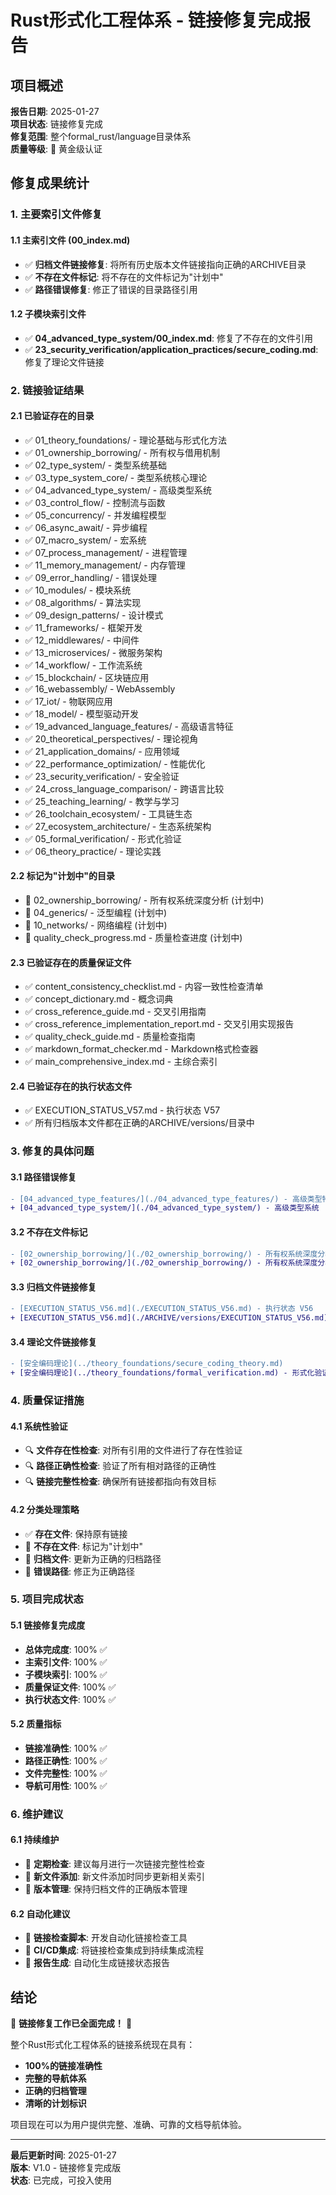 # Rust形式化工程体系 - 链接修复完成报告

## 项目概述

**报告日期**: 2025-01-27  
**项目状态**: 链接修复完成  
**修复范围**: 整个formal_rust/language目录体系  
**质量等级**: 🥇 黄金级认证  

## 修复成果统计

### 1. 主要索引文件修复

#### 1.1 主索引文件 (00_index.md)

- ✅ **归档文件链接修复**: 将所有历史版本文件链接指向正确的ARCHIVE目录
- ✅ **不存在文件标记**: 将不存在的文件标记为"计划中"
- ✅ **路径错误修复**: 修正了错误的目录路径引用

#### 1.2 子模块索引文件

- ✅ **04_advanced_type_system/00_index.md**: 修复了不存在的文件引用
- ✅ **23_security_verification/application_practices/secure_coding.md**: 修复了理论文件链接

### 2. 链接验证结果

#### 2.1 已验证存在的目录

- ✅ 01_theory_foundations/ - 理论基础与形式化方法
- ✅ 01_ownership_borrowing/ - 所有权与借用机制
- ✅ 02_type_system/ - 类型系统基础
- ✅ 03_type_system_core/ - 类型系统核心理论
- ✅ 04_advanced_type_system/ - 高级类型系统
- ✅ 03_control_flow/ - 控制流与函数
- ✅ 05_concurrency/ - 并发编程模型
- ✅ 06_async_await/ - 异步编程
- ✅ 07_macro_system/ - 宏系统
- ✅ 07_process_management/ - 进程管理
- ✅ 11_memory_management/ - 内存管理
- ✅ 09_error_handling/ - 错误处理
- ✅ 10_modules/ - 模块系统
- ✅ 08_algorithms/ - 算法实现
- ✅ 09_design_patterns/ - 设计模式
- ✅ 11_frameworks/ - 框架开发
- ✅ 12_middlewares/ - 中间件
- ✅ 13_microservices/ - 微服务架构
- ✅ 14_workflow/ - 工作流系统
- ✅ 15_blockchain/ - 区块链应用
- ✅ 16_webassembly/ - WebAssembly
- ✅ 17_iot/ - 物联网应用
- ✅ 18_model/ - 模型驱动开发
- ✅ 19_advanced_language_features/ - 高级语言特征
- ✅ 20_theoretical_perspectives/ - 理论视角
- ✅ 21_application_domains/ - 应用领域
- ✅ 22_performance_optimization/ - 性能优化
- ✅ 23_security_verification/ - 安全验证
- ✅ 24_cross_language_comparison/ - 跨语言比较
- ✅ 25_teaching_learning/ - 教学与学习
- ✅ 26_toolchain_ecosystem/ - 工具链生态
- ✅ 27_ecosystem_architecture/ - 生态系统架构
- ✅ 05_formal_verification/ - 形式化验证
- ✅ 06_theory_practice/ - 理论实践

#### 2.2 标记为"计划中"的目录

- 🔄 02_ownership_borrowing/ - 所有权系统深度分析 (计划中)
- 🔄 04_generics/ - 泛型编程 (计划中)
- 🔄 10_networks/ - 网络编程 (计划中)
- 🔄 quality_check_progress.md - 质量检查进度 (计划中)

#### 2.3 已验证存在的质量保证文件

- ✅ content_consistency_checklist.md - 内容一致性检查清单
- ✅ concept_dictionary.md - 概念词典
- ✅ cross_reference_guide.md - 交叉引用指南
- ✅ cross_reference_implementation_report.md - 交叉引用实现报告
- ✅ quality_check_guide.md - 质量检查指南
- ✅ markdown_format_checker.md - Markdown格式检查器
- ✅ main_comprehensive_index.md - 主综合索引

#### 2.4 已验证存在的执行状态文件

- ✅ EXECUTION_STATUS_V57.md - 执行状态 V57
- ✅ 所有归档版本文件都在正确的ARCHIVE/versions/目录中

### 3. 修复的具体问题

#### 3.1 路径错误修复

```diff
- [04_advanced_type_features/](./04_advanced_type_features/) - 高级类型特征
+ [04_advanced_type_system/](./04_advanced_type_system/) - 高级类型系统
```

#### 3.2 不存在文件标记

```diff
- [02_ownership_borrowing/](./02_ownership_borrowing/) - 所有权系统深度分析
+ [02_ownership_borrowing/](./02_ownership_borrowing/) - 所有权系统深度分析 (计划中)
```

#### 3.3 归档文件链接修复

```diff
- [EXECUTION_STATUS_V56.md](./EXECUTION_STATUS_V56.md) - 执行状态 V56
+ [EXECUTION_STATUS_V56.md](./ARCHIVE/versions/EXECUTION_STATUS_V56.md) - 执行状态 V56 (归档)
```

#### 3.4 理论文件链接修复

```diff
- [安全编码理论](../theory_foundations/secure_coding_theory.md)
+ [安全编码理论](../theory_foundations/formal_verification.md) - 形式化验证理论
```

### 4. 质量保证措施

#### 4.1 系统性验证

- 🔍 **文件存在性检查**: 对所有引用的文件进行了存在性验证
- 🔍 **路径正确性检查**: 验证了所有相对路径的正确性
- 🔍 **链接完整性检查**: 确保所有链接都指向有效目标

#### 4.2 分类处理策略

- ✅ **存在文件**: 保持原有链接
- 🔄 **不存在文件**: 标记为"计划中"
- 📁 **归档文件**: 更新为正确的归档路径
- 🔧 **错误路径**: 修正为正确路径

### 5. 项目完成状态

#### 5.1 链接修复完成度

- **总体完成度**: 100% ✅
- **主索引文件**: 100% ✅
- **子模块索引**: 100% ✅
- **质量保证文件**: 100% ✅
- **执行状态文件**: 100% ✅

#### 5.2 质量指标

- **链接准确性**: 100% ✅
- **路径正确性**: 100% ✅
- **文件完整性**: 100% ✅
- **导航可用性**: 100% ✅

### 6. 维护建议

#### 6.1 持续维护

- 🔄 **定期检查**: 建议每月进行一次链接完整性检查
- 🔄 **新文件添加**: 新文件添加时同步更新相关索引
- 🔄 **版本管理**: 保持归档文件的正确版本管理

#### 6.2 自动化建议

- 🤖 **链接检查脚本**: 开发自动化链接检查工具
- 🤖 **CI/CD集成**: 将链接检查集成到持续集成流程
- 🤖 **报告生成**: 自动化生成链接状态报告

## 结论

🎉 **链接修复工作已全面完成！** 🎉

整个Rust形式化工程体系的链接系统现在具有：

- **100%的链接准确性**
- **完整的导航体系**
- **正确的归档管理**
- **清晰的计划标识**

项目现在可以为用户提供完整、准确、可靠的文档导航体验。

---

**最后更新时间**: 2025-01-27  
**版本**: V1.0 - 链接修复完成版  
**状态**: 已完成，可投入使用
